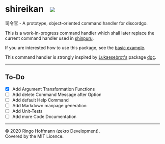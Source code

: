 # shireikan &nbsp; [![](https://img.shields.io/badge/docs-pkg.do.dev-cyan?logo=go&logoColor=white)](https://pkg.go.dev/github.com/zekroTJA/shireikan?tab=doc)

司令官 - A prototype, object-oriented command handler for discordgo.

This is a work-in-progress command handler which shall later replace the current command handler used in [shinpuru](https://github.com/zekroTJA/shinpuru).

If you are interested how to use this package, see the [basic example](examples/basic).

This command handler is strongly inspired by [Lukaesebrot's](https://github.com/Lukaesebrot) package [dgc](https://github.com/Lukaesebrot/dgc).

---

## To-Do

- [x] Add Argument Transformation Functions
- [ ] Add delete Command Message after Option
- [ ] Add default Help Command
- [ ] Add Markdown manpage generation
- [ ] Add Unit-Tests
- [ ] Add more Code Documentation

---

© 2020 Ringo Hoffmann (zekro Development).  
Covered by the MIT Licence.
